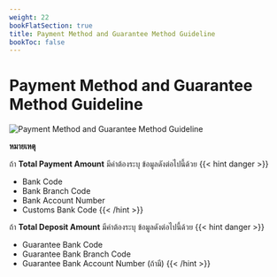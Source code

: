 ```yaml
---
weight: 22
bookFlatSection: true
title: Payment Method and Guarantee Method Guideline
bookToc: false
---
```



Payment Method and Guarantee Method Guideline
===

![Payment Method and Guarantee Method Guideline](https://github.com/yosarawut/WorkingArea/raw/master/KnowledgeCenter/img/Payment-Method.png)

**หมายเหตุ**

ถ้า **Total Payment Amount**  มีค่าต้องระบุ ข้อมูลดังต่อไปนี้ด้วย
{{< hint danger >}}
- Bank Code	
- Bank Branch Code
- Bank Account Number
- Customs Bank Code
{{< /hint  >}}	

ถ้า **Total Deposit Amount** มีค่าต้องระบุ ข้อมูลดังต่อไปนี้ด้วย
{{< hint danger >}}
- Guarantee Bank Code
- Guarantee Bank Branch Code
- Guarantee Bank Account Number (ถ้ามี)
{{< /hint  >}}